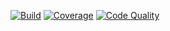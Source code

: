 [![Build](https://travis-ci.org/Zwartpet/swagger-mocker.svg?branch=master)](https://travis-ci.org/Zwartpet/swagger-mocker)
[![Coverage](https://coveralls.io/repos/github/Zwartpet/swagger-mocker/badge.svg?branch=master)](https://coveralls.io/github/Zwartpet/swagger-mocker?branch=master)
[![Code Quality](https://scrutinizer-ci.com/g/Zwartpet/swagger-mocker/badges/quality-score.png?b=master)](https://scrutinizer-ci.com/g/Zwartpet/swagger-mocker/?branch=master)